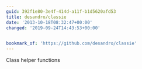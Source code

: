 ```yaml
---
guid: 392f1e80-3e4f-414d-a11f-b1d5620afd53
title: desandro/classie
date: '2013-10-18T08:32:47+00:00'
changed: '2019-09-24T14:43:53+00:00'


bookmark_of: 'https://github.com/desandro/classie'
---
```



Class helper functions
